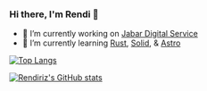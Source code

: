 ### Hi there, I'm Rendi 👋

- 🔭 I’m currently working on [Jabar Digital Service](https://digitalservice.jabarprov.go.id/)
- 🌱 I’m currently learning [Rust](https://www.rust-lang.org/), [Solid](https://solidjs.com/), & [Astro](https://astro.build/)

[![Top Langs](https://github-readme-stats.vercel.app/api/top-langs/?username=rendiriz&layout=compact&langs_count=8)](https://github.com/rendiriz)

[![Rendiriz's GitHub stats](https://github-readme-stats.vercel.app/api?username=rendiriz)](https://github.com/rendiriz)
